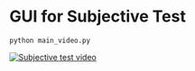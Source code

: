 # GUI for Subjective Test

```
python main_video.py
```

[![Subjective test video](http://img.youtube.com/vi/_gfWRuA8XP4/0.jpg)](https://youtu.be/_gfWRuA8XP4) 
